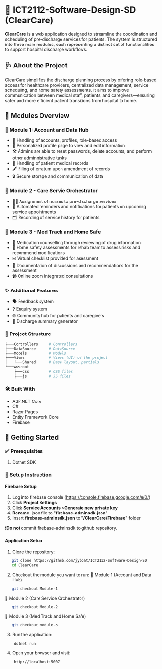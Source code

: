 # 📘 ICT2112-Software-Design-SD (ClearCare)
**ClearCare** is a web application designed to streamline the coordination and scheduling of pre-discharge services for patients. The system is structured into three main modules, each representing a distinct set of functionalities to support hospital discharge workflows.

## 🩺 About the Project
ClearCare simplifies the discharge planning process by offering role-based access for healthcare providers, centralized data management, service scheduling, and home safety assessments. It aims to improve communication between medical staff, patients, and caregivers—ensuring safer and more efficient patient transitions from hospital to home.

## 🧩 Modules Overview
### 🧾 Module 1: Account and Data Hub
- 🔐 Handling of accounts, profiles, role-based access
- 👤 Personalized profile page to view and edit information
- 🛠️ Admins are able to reset passwords, delete accounts, and perform other adminnistrative tasks
- 📄 Handling of patient medical records
- 🖋️ Filing of erratum upon amendment of records 
- 🔒 Secure storage and communication of data

### 🏥 Module 2 - Care Servie Orchestrator

- 👩‍⚕️ Assignment of nurses to pre-discharge services
- 🔔 Automated reminders and notifications for patients on upcoming service appointments
- 🗂️ Recording of service history for patients

### 💊 Module 3 - Med Track and Home Safe

- 💬 Medication counselling through reviewing of drug information
- 🏡 Home safety assessments for rehab team to assess risks and recommend modifications
- ☑️ Virtual checklist provided for asessment
- 📄 Documentation of discussions and recommendations for the assessment
- 📹 Online zoom integrated consultations

### ✨ Additional Features
- 🗣️ Feedback system
- ❓ Enquiry system
- 🌐 Community hub for patients and caregivers
- 📃 Discharge summary generator

### 📁 Project Structure
```bash
├───Controllers     # Controllers
├───DataSource      # DataSource
├───Models          # Models
├───Views           # Views (UI) of the project
│   └───Shared      # Base layout, partials
└───wwwroot
    ├───css         # CSS files
    ├───js          # JS files
```

### 🛠 Built With
- ASP.NET Core  
- C#  
- Razor Pages  
- Entity Framework Core  
- Firebase

## 🚀 Getting Started

### ✅ Prerequisites
1. Dotnet SDK

### 🧪 Setup Instruction

#### Firebase Setup
1. Log into firebase console (https://console.firebase.google.com/u/0/)
2. Click **Project Settings** 
3. Click **Service Accounts** >**Generate new private key**
4. **Rename** .json file to "**firebase-adminsdk.json**"
5. Insert **firebase-adminsdk.json** to "**/ClearCare/Firebase**" folder

❗️**Do not** commit firebase-adminsdk to github repository.

#### Application Setup
1. Clone the repository:
```bash
   git clone https://github.com/jyboat/ICT2112-Software-Design-SD
   cd ClearCare
```

2. Checkout the module you want to run:
🧾 Module 1 (Account and Data Hub)
```bash
   git checkout Module-1
```

🏥 Module 2 (Care Service Orchestrator)
```bash
   git checkout Module-2
```

💊 Module 3 (Med Track and Home Safe)
```bash
   git checkout Module-3
```

3. Run the application:
```bash
    dotnet run
```

4. Open your browser and visit:
```bash
    http://localhost:5007
```

